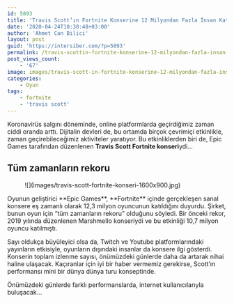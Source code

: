 ```yaml
---
id: 5893
title: 'Travis Scott’ın Fortnite Konserine 12 Milyondan Fazla İnsan Katıldı'
date: '2020-04-24T10:30:48+03:00'
author: 'Ahmet Can Bilici'
layout: post
guid: 'https://intersiber.com/?p=5893'
permalink: /travis-scottin-fortnite-konserine-12-milyondan-fazla-insan-katildi/
post_views_count:
    - '67'
image: images/travis-scott-in-fortnite-konserine-12-milyondan-fazla-insan-katildi.png
categories:
    - Oyun
tags:
    - fortnite
    - 'travis scott'
---
```


Koronavirüs salgını döneminde, online platformlarda geçirdiğimiz zaman ciddi oranda arttı. Dijitalin devleri de, bu ortamda birçok çevrimiçi etkinlikle, zaman geçirebileceğimiz aktiviteler yaratıyor. Bu etkinliklerden biri de, Epic Games tarafından düzenlenen **Travis Scott Fortnite konseri**ydi…

## Tüm zamanların rekoru

<figure class="wp-block-image size-large">![](images/travis-scott-fortnite-konseri-1600x900.jpg)</figure>Oyunun geliştirici **Epic Games**, **Fortnite** içinde gerçekleşen sanal konsere eş zamanlı olarak 12,3 milyon oyuncunun katıldığını duyurdu. Şirket, bunun oyun için “tüm zamanların rekoru” olduğunu söyledi. Bir önceki rekor, 2019 yılında düzenlenen Marshmello konseriydi ve bu etkinliği 10,7 milyon oyuncu katılmıştı.

Sayı oldukça büyüleyici olsa da, Twitch ve Youtube platformlarındaki yayınların etkisiyle, oyunların dışındaki insanlar da konsere ilgi gösterdi. Konserin toplam izlenme sayısı, önümüzdeki günlerde daha da artarak nihai haline ulaşacak. Kaçıranlar için iyi bir haber vermemiz gerekirse, Scott’ın performansı mini bir dünya dünya turu konseptinde.

Önümüzdeki günlerde farklı performanslarda, internet kullanıcılarıyla buluşacak…